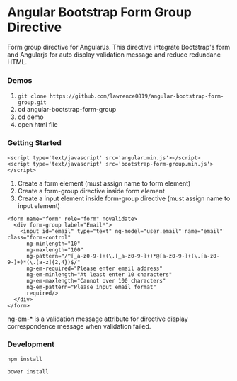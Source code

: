 # Angular Bootstrap Form Group Directive

Form group directive for AngularJs. This directive integrate Bootstrap's form and Angularjs for auto display validation message and reduce redundanc HTML.


### Demos

1. `git clone https://github.com/lawrence0819/angular-bootstrap-form-group.git`
2. cd angular-bootstrap-form-group
3. cd demo
4. open html file

### Getting Started

```
<script type='text/javascript' src='angular.min.js'></script>
<script type='text/javascript' src='bootstrap-form-group.min.js'></script>
```

1. Create a form element (must assign name to form element)
2. Create a form-group directive inside form element
3. Create a input element inside form-group directive (must assign name to input element)

```
<form name="form" role="form" novalidate>
  <div form-group label="Email*">
    <input id="email" type="text" ng-model="user.email" name="email" class="form-control"
      ng-minlength="10"
      ng-maxlength="100"
      ng-pattern="/^[_a-z0-9-]+(\.[_a-z0-9-]+)*@[a-z0-9-]+(\.[a-z0-9-]+)*(\.[a-z]{2,4})$/" 
      ng-em-required="Please enter email address"
      ng-em-minlength="At least enter 10 characters"
      ng-em-maxlength="Cannot over 100 characters"
      ng-em-pattern="Please input email format"
      required/>
  </div>
</form>
```

ng-em-* is a validation message attribute for directive display correspondence message when validation failed.


### Development

```
npm install

bower install
```
